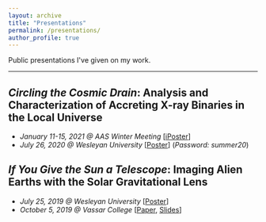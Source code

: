 ```yaml
---
layout: archive
title: "Presentations"
permalink: /presentations/
author_profile: true
---
```


Public presentations I've given on my work.
<hr>

## *Circling the Cosmic Drain*: Analysis and Characterization of Accreting X-ray Binaries in the Local Universe
* *January 11-15, 2021 @ AAS Winter Meeting* [[iPoster](http://aas237-aas.ipostersessions.com/Default.aspx?s=00-7B-01-BD-28-AA-F6-1C-01-91-30-D7-F0-CD-23-19)]
* *July 26, 2020 @ Wesleyan University* [[Poster](http://summer20.research.wesleyan.edu/2020/07/01/51/)] (*Password: summer20*)

## *If You Give the Sun a Telescope*: Imaging Alien Earths with the Solar Gravitational Lens
* *July 25, 2019 @ Wesleyan University* [[Poster](https://mvtea.github.io/files/summer_2019_poster.pdf)]
* *October 5, 2019 @ Vassar College* [[Paper](https://mvtea.github.io/files/tea_knac2019.pdf), [Slides](https://mvtea.github.io/files/Tea_KNAC2019_Talk.pdf)]
